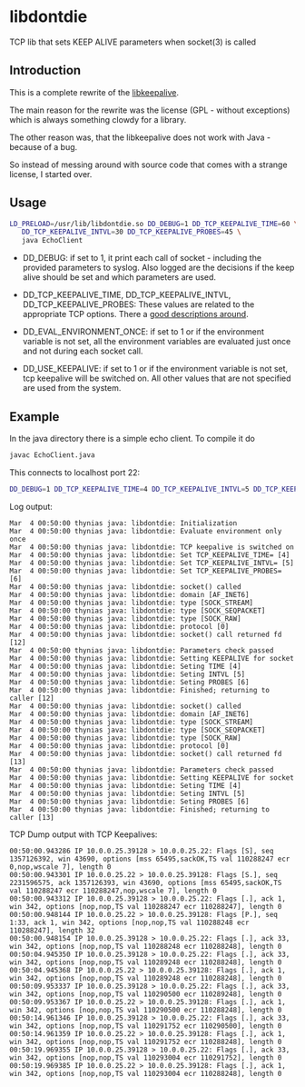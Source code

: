 # libdontdie
TCP lib that sets KEEP ALIVE parameters when socket(3) is called

## Introduction
This is a complete rewrite of the <a
href="http://libkeepalive.sourceforge.net">libkeepalive</a>.

The main reason for the rewrite was the license (GPL - without
exceptions) which is always something clowdy for a library.

The other reason was, that the libkeepalive does not work with Java -
because of a bug.

So instead of messing around with source code that comes with a
strange license, I started over.

## Usage

```bash
LD_PRELOAD=/usr/lib/libdontdie.so DD_DEBUG=1 DD_TCP_KEEPALIVE_TIME=60 \
   DD_TCP_KEEPALIVE_INTVL=30 DD_TCP_KEEPALIVE_PROBES=45 \
   java EchoClient
```

* DD_DEBUG: if set to 1, it print each call of socket - including the
  provided parameters to syslog.  Also logged are the decisions if the
  keep alive should be set and which parameters are used.

* DD_TCP_KEEPALIVE_TIME, DD_TCP_KEEPALIVE_INTVL,
  DD_TCP_KEEPALIVE_PROBES:
  These values are related to the appropriate TCP options.  There a
  <a
  href="http://tldp.org/HOWTO/TCP-Keepalive-HOWTO/usingkeepalive.html">good
  descriptions around</a>.

* DD_EVAL_ENVIRONMENT_ONCE: if set to 1 or if the environment variable
  is not set, all the environment variables are evaluated just once
  and not during each socket call.

* DD_USE_KEEPALIVE: if set to 1 or if the environment variable
  is not set, tcp keepalive will be switched on.  All other values
  that are not specified are used from the system.

## Example
In the java directory there is a simple echo client.  To compile it do

```bash
javac EchoClient.java
```

This connects to localhost port 22:

```bash
DD_DEBUG=1 DD_TCP_KEEPALIVE_TIME=4 DD_TCP_KEEPALIVE_INTVL=5 DD_TCP_KEEPALIVE_PROBES=6 LD_PRELOAD=/home/florath/devel/libdontdie/src/libdontdie.so java EchoClient 127.0.0.1 22
```

Log output:
```
Mar  4 00:50:00 thynias java: libdontdie: Initialization
Mar  4 00:50:00 thynias java: libdontdie: Evaluate environment only once
Mar  4 00:50:00 thynias java: libdontdie: TCP keepalive is switched on
Mar  4 00:50:00 thynias java: libdontdie: Set TCP_KEEPALIVE_TIME= [4]
Mar  4 00:50:00 thynias java: libdontdie: Set TCP_KEEPALIVE_INTVL= [5]
Mar  4 00:50:00 thynias java: libdontdie: Set TCP_KEEPALIVE_PROBES= [6]
Mar  4 00:50:00 thynias java: libdontdie: socket() called
Mar  4 00:50:00 thynias java: libdontdie: domain [AF_INET6]
Mar  4 00:50:00 thynias java: libdontdie: type [SOCK_STREAM]
Mar  4 00:50:00 thynias java: libdontdie: type [SOCK_SEQPACKET]
Mar  4 00:50:00 thynias java: libdontdie: type [SOCK_RAW]
Mar  4 00:50:00 thynias java: libdontdie: protocol [0]
Mar  4 00:50:00 thynias java: libdontdie: socket() call returned fd [12]
Mar  4 00:50:00 thynias java: libdontdie: Parameters check passed
Mar  4 00:50:00 thynias java: libdontdie: Setting KEEPALIVE for socket
Mar  4 00:50:00 thynias java: libdontdie: Seting TIME [4]
Mar  4 00:50:00 thynias java: libdontdie: Seting INTVL [5]
Mar  4 00:50:00 thynias java: libdontdie: Seting PROBES [6]
Mar  4 00:50:00 thynias java: libdontdie: Finished; returning to caller [12]
Mar  4 00:50:00 thynias java: libdontdie: socket() called
Mar  4 00:50:00 thynias java: libdontdie: domain [AF_INET6]
Mar  4 00:50:00 thynias java: libdontdie: type [SOCK_STREAM]
Mar  4 00:50:00 thynias java: libdontdie: type [SOCK_SEQPACKET]
Mar  4 00:50:00 thynias java: libdontdie: type [SOCK_RAW]
Mar  4 00:50:00 thynias java: libdontdie: protocol [0]
Mar  4 00:50:00 thynias java: libdontdie: socket() call returned fd [13]
Mar  4 00:50:00 thynias java: libdontdie: Parameters check passed
Mar  4 00:50:00 thynias java: libdontdie: Setting KEEPALIVE for socket
Mar  4 00:50:00 thynias java: libdontdie: Seting TIME [4]
Mar  4 00:50:00 thynias java: libdontdie: Seting INTVL [5]
Mar  4 00:50:00 thynias java: libdontdie: Seting PROBES [6]
Mar  4 00:50:00 thynias java: libdontdie: Finished; returning to caller [13]
```

TCP Dump output with TCP Keepalives:

```
00:50:00.943286 IP 10.0.0.25.39128 > 10.0.0.25.22: Flags [S], seq 1357126392, win 43690, options [mss 65495,sackOK,TS val 110288247 ecr 0,nop,wscale 7], length 0
00:50:00.943301 IP 10.0.0.25.22 > 10.0.0.25.39128: Flags [S.], seq 2231596575, ack 1357126393, win 43690, options [mss 65495,sackOK,TS val 110288247 ecr 110288247,nop,wscale 7], length 0
00:50:00.943312 IP 10.0.0.25.39128 > 10.0.0.25.22: Flags [.], ack 1, win 342, options [nop,nop,TS val 110288247 ecr 110288247], length 0
00:50:00.948144 IP 10.0.0.25.22 > 10.0.0.25.39128: Flags [P.], seq 1:33, ack 1, win 342, options [nop,nop,TS val 110288248 ecr 110288247], length 32
00:50:00.948154 IP 10.0.0.25.39128 > 10.0.0.25.22: Flags [.], ack 33, win 342, options [nop,nop,TS val 110288248 ecr 110288248], length 0
00:50:04.945350 IP 10.0.0.25.39128 > 10.0.0.25.22: Flags [.], ack 33, win 342, options [nop,nop,TS val 110289248 ecr 110288248], length 0
00:50:04.945368 IP 10.0.0.25.22 > 10.0.0.25.39128: Flags [.], ack 1, win 342, options [nop,nop,TS val 110289248 ecr 110288248], length 0
00:50:09.953337 IP 10.0.0.25.39128 > 10.0.0.25.22: Flags [.], ack 33, win 342, options [nop,nop,TS val 110290500 ecr 110289248], length 0
00:50:09.953367 IP 10.0.0.25.22 > 10.0.0.25.39128: Flags [.], ack 1, win 342, options [nop,nop,TS val 110290500 ecr 110288248], length 0
00:50:14.961346 IP 10.0.0.25.39128 > 10.0.0.25.22: Flags [.], ack 33, win 342, options [nop,nop,TS val 110291752 ecr 110290500], length 0
00:50:14.961359 IP 10.0.0.25.22 > 10.0.0.25.39128: Flags [.], ack 1, win 342, options [nop,nop,TS val 110291752 ecr 110288248], length 0
00:50:19.969355 IP 10.0.0.25.39128 > 10.0.0.25.22: Flags [.], ack 33, win 342, options [nop,nop,TS val 110293004 ecr 110291752], length 0
00:50:19.969385 IP 10.0.0.25.22 > 10.0.0.25.39128: Flags [.], ack 1, win 342, options [nop,nop,TS val 110293004 ecr 110288248], length 0

```